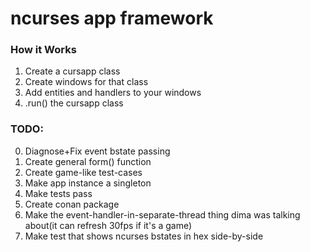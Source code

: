 # ncurses app framework

### How it Works
1. Create a cursapp class
2. Create windows for that class
3. Add entities and handlers to your windows
4. .run() the cursapp class

### TODO:
0. Diagnose+Fix event bstate passing
1. Create general form() function
2. Create game-like test-cases
3. Make app instance a singleton
4. Make tests pass
5. Create conan package
6. Make the event-handler-in-separate-thread thing dima was talking about(it can refresh 30fps if it's a game)
7. Make test that shows ncurses bstates in hex side-by-side

